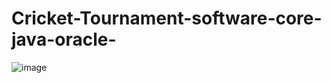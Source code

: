 # Cricket-Tournament-software-core-java-oracle-
![image](https://drive.google.com/uc?export=view&id=133QHx5gnPwPG9-ZJNn4GboihRNRG_z4R)
